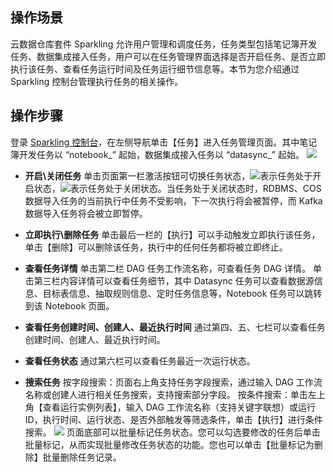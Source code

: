 ## 操作场景
云数据仓库套件 Sparkling 允许用户管理和调度任务，任务类型包括笔记簿开发任务、数据集成接入任务，用户可以在任务管理界面选择是否开启任务、是否立即执行该任务、查看任务运行时间及任务运行细节信息等。本节为您介绍通过 Sparkling 控制台管理执行任务的相关操作。

## 操作步骤
登录 [Sparkling 控制台](https://sparkling.cloud.tencent.com)，在左侧导航单击【任务】进入任务管理页面。其中笔记簿开发任务以 “notebook_” 起始，数据集成接入任务以 “datasync_” 起始。
![](https://main.qcloudimg.com/raw/d73d659c2dca536833bceb6af34ef3a3.png)

- **开启\关闭任务**
单击页面第一栏激活按钮可切换任务状态，<img src="https://main.qcloudimg.com/raw/35d2b99dfe50538701bca37465266ac8.png"  style="margin:0;">表示任务处于开启状态，<img src="https://main.qcloudimg.com/raw/4c331ed38bb0efdfa7feda24ef539074.png"  style="margin:0;">表示任务处于关闭状态。当任务处于关闭状态时，RDBMS、COS 数据导入任务的当前执行中任务不受影响，下一次执行将会被暂停，而 Kafka 数据导入任务将会被立即暂停。

- **立即执行\删除任务**
单击最后一栏的【执行】可以手动触发立即执行该任务，单击【删除】可以删除该任务，执行中的任何任务都将被立即终止。

- **查看任务详情**
单击第二栏 DAG 任务工作流名称，可查看任务 DAG 详情。
单击第三栏内容详情可以查看任务细节，其中 Datasync 任务可以查看数据源信息、目标表信息、抽取规则信息、定时任务信息等，Notebook 任务可以跳转到该 Notebook 页面。

- **查看任务创建时间、创建人、最近执行时间**
通过第四、五、七栏可以查看任务创建时间、创建人、最近执行时间。

- **查看任务状态**
通过第六栏可以查看任务最近一次运行状态。

- **搜索任务**
按字段搜索：页面右上角支持任务字段搜索，通过输入 DAG 工作流名称或创建人进行相关任务搜索，支持搜索部分字段。
按条件搜索：单击左上角【查看运行实例列表】，输入 DAG 工作流名称（支持关键字联想）或运行ID，执行时间、运行状态、是否外部触发等筛选条件，单击【执行】进行条件搜索。
![](https://main.qcloudimg.com/raw/22748e4eae89d916d8c2d573293da990.png)
页面底部可以批量标记任务状态。您可以勾选要修改的任务后单击批量标记，从而实现批量修改任务状态的功能。您也可以单击【批量标记为删除】批量删除任务记录。


